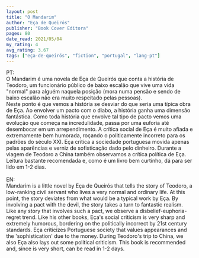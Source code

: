 ```yaml
---
layout: post
title: "O Mandarim"
author: "Eça de Queirós"
publisher: "Book Cover Editora"
pages: 80
date_read: 2021/05/04
my_rating: 4
avg_rating: 3.67
tags: ["eça-de-queirós", "fiction", "portugal", "lang-pt"]
---
```


PT:<br/>O Mandarim é uma novela de Eça de Queirós que conta a história de Teodoro, um funcionário público de baixo escalão que vive uma vida "normal" para alguém naquela posição (mora numa pensão e sendo de baixo escalão não era muito respeitado pelas pessoas). <br/>Neste ponto é que vemos a história se desviar do que seria uma típica obra de Eça. Ao envolver um pacto com o diabo, a história ganha uma dimensão fantástica. Como toda história que envolve tal tipo de pacto vemos uma evolução que começa na incredulidade, passa por uma euforia até desembocar em um arrependimento. A crítica social de Eça é muito afiada e extremamente bem humorada, roçando o politicamente incorreto para os padrões do século XXI. Eça critica a sociedade portuguesa movida apenas pelas aparências e verniz de sofisticação dado pelo dinheiro. Durante a viagem de Teodoro a China também observamos a crítica política de Eça. Leitura bastante recomendada e, como é um livro bem curtinho, dá para ser lido em 1-2 dias.<br/><br/>EN:<br/>Mandarim is a little novel by Eça de Queirós that tells the story of Teodoro, a low-ranking civil servant who lives a very normal and ordinary life. At this point, the story deviates from what would be a typical work by Eça. By involving a pact with the devil, the story takes a turn to fantastic realism. Like any story that involves such a pact, we observe a disbelief-euphoria-regret trend. Like his other books, Eça's social criticism is very sharp and extremely humorous, bordering on the politically incorrect by 21st century standards. Eça criticizes Portuguese society that values appearances and the 'sophistication' due to the money. During Teodoro's trip to China, we also Eça also lays out some political criticism. This book is recommended and, since is very short, can be read in 1-2 days.

